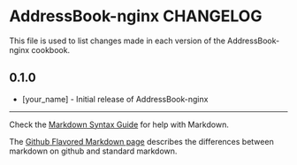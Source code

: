 AddressBook-nginx CHANGELOG
===========================

This file is used to list changes made in each version of the AddressBook-nginx cookbook.

0.1.0
-----
- [your_name] - Initial release of AddressBook-nginx

- - -
Check the [Markdown Syntax Guide](http://daringfireball.net/projects/markdown/syntax) for help with Markdown.

The [Github Flavored Markdown page](http://github.github.com/github-flavored-markdown/) describes the differences between markdown on github and standard markdown.
